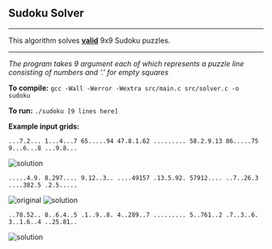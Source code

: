 ## Sudoku Solver

---
This algorithm solves [**__valid__**](https://en.wikipedia.org/wiki/Mathematics_of_Sudoku#Overview) 9x9 Sudoku puzzles.

---

_The program takes 9 argument each of which represents a puzzle line consisting of numbers and '.' for empty squares_

**To compile:** `gcc -Wall -Werror -Wextra src/main.c src/solver.c -o sudoku`

**To run:** `./sudoku [9 lines here]`

**Example input grids:**

`...7.2... 1...4...7 65.....94 47.8.1.62 ......... 58.2.9.13 86.....75 9...6...8 ...9.8...`

![solution](http://article.sapub.org/image/10.5923.j.jgt.20140301.01_028.gif)

`.....4.9. 8.297.... 9.12..3.. ....49157 .13.5.92. 57912.... ..7..26.3 ....382.5 .2.5.....`

![original](https://anysudokusolver.com/images/Sudoku-Solving.png)
![solution](https://anysudokusolver.com/images/Sudoku-Solved.png)

`..78.52.. 8..6.4..5 .1..9..8. 4..289..7 ......... 5..761..2 .7..3..6. 3..1.6..4 ..25.81..`

![solution](http://article.sapub.org/image/10.5923.j.jgt.20140301.01_028.gif)


